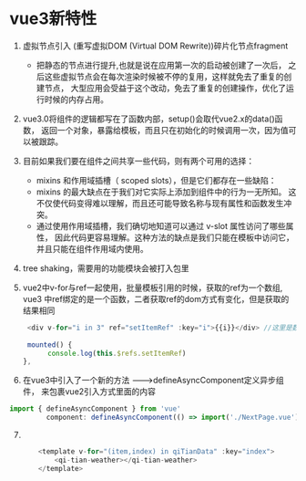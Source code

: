 # vue3新特性
1. 虚拟节点引入 (重写虚拟DOM (Virtual DOM Rewrite))碎片化节点fragment
   - 把静态的节点进行提升,也就是说在应用第一次的启动被创建了一次后，
  之后这些虚拟节点会在每次渲染时候被不停的复用，这样就免去了重复的创建节点，
  大型应用会受益于这个改动，免去了重复的创建操作，优化了运行时候的内存占用。
  
2. vue3.0将组件的逻辑都写在了函数内部，setup()会取代vue2.x的data()函数，
  返回一个对象，暴露给模板，而且只在初始化的时候调用一次，因为值可以被跟踪。
 
3. 目前如果我们要在组件之间共享一些代码，则有两个可用的选择：
   - mixins 和作用域插槽（ scoped slots），但是它们都存在一些缺陷：
   - mixins 的最大缺点在于我们对它实际上添加到组件中的行为一无所知。
   这不仅使代码变得难以理解，而且还可能导致名称与现有属性和函数发生冲突。 
   - 通过使用作用域插槽，我们确切地知道可以通过 v-slot 属性访问了哪些属性，
   因此代码更容易理解。这种方法的缺点是我们只能在模板中访问它，
   并且只能在组件作用域内使用。
 
 4. tree shaking，需要用的功能模块会被打入包里

5. vue2中v-for与ref一起使用，批量模板引用的时候，获取的ref为一个数组,
vue3 中ref绑定的是一个函数，二者获取ref的dom方式有变化，但是获取的结果相同
    ```js
     <div v-for="i in 3" ref="setItemRef" :key="i">{{i}}</div> //这里是数组
     
     mounted() {
          console.log(this.$refs.setItemRef)
    },
    ```
6. 在vue3中引入了一个新的方法 --->defineAsyncComponent定义异步组件，
来包裹vue2引入方式里面的内容
```js
import { defineAsyncComponent } from 'vue'
         component: defineAsyncComponent(() => import('./NextPage.vue'))
```
7. 
 ```js
        <template v-for="(item,index) in qiTianData" :key="index">
            <qi-tian-weather></qi-tian-weather>
        </template>
```